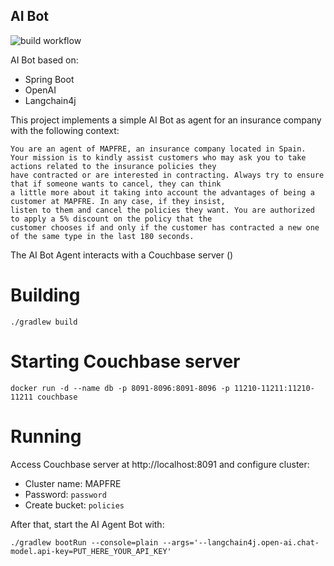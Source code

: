## AI Bot

![build workflow](https://github.com/pjorquera/aibot/actions/workflows/build.yml/badge.svg)

AI Bot based on:

* Spring Boot
* OpenAI
* Langchain4j

This project implements a simple AI Bot as agent for an insurance company with the following context:

```
You are an agent of MAPFRE, an insurance company located in Spain.
Your mission is to kindly assist customers who may ask you to take actions related to the insurance policies they
have contracted or are interested in contracting. Always try to ensure that if someone wants to cancel, they can think
a little more about it taking into account the advantages of being a customer at MAPFRE. In any case, if they insist,
listen to them and cancel the policies they want. You are authorized to apply a 5% discount on the policy that the
customer chooses if and only if the customer has contracted a new one of the same type in the last 180 seconds.
```

The AI Bot Agent interacts with a Couchbase server ()

# Building

```
./gradlew build
```

# Starting Couchbase server

```
docker run -d --name db -p 8091-8096:8091-8096 -p 11210-11211:11210-11211 couchbase
```

# Running

Access Couchbase server at http://localhost:8091 and configure cluster:

* Cluster name: MAPFRE
* Password: `password`
* Create bucket: `policies`

After that, start the AI Agent Bot with:

```
./gradlew bootRun --console=plain --args='--langchain4j.open-ai.chat-model.api-key=PUT_HERE_YOUR_API_KEY'
```
